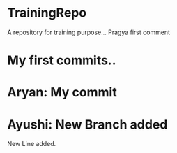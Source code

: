 # TrainingRepo
A repository for training purpose...
Pragya first comment
# My first commits..

# Aryan: My commit

# Ayushi: New Branch added

New Line added.


